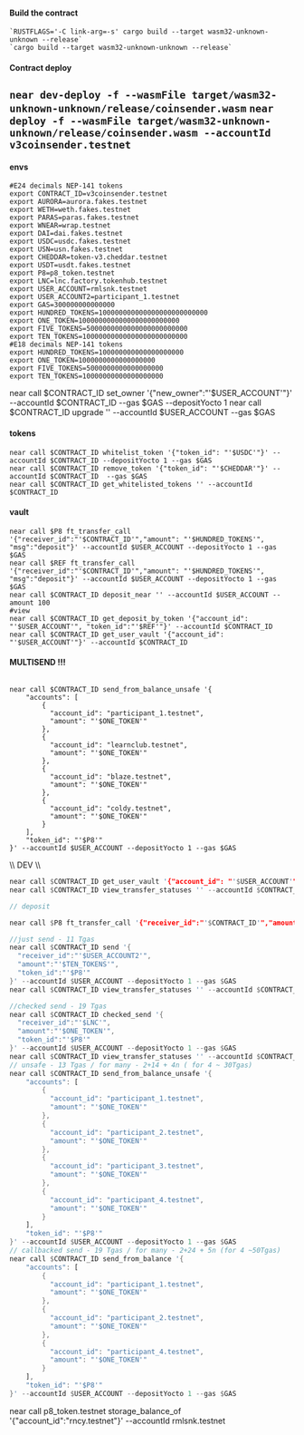 #### Build the contract

    `RUSTFLAGS='-C link-arg=-s' cargo build --target wasm32-unknown-unknown --release`
    `cargo build --target wasm32-unknown-unknown --release`

#### Contract deploy
```near dev-deploy -f --wasmFile target/wasm32-unknown-unknown/release/coinsender.wasm```
```near deploy -f --wasmFile target/wasm32-unknown-unknown/release/coinsender.wasm --accountId v3coinsender.testnet```
-----------------------------------------------------------------------------------------------------------------
#### envs

```shell
#E24 decimals NEP-141 tokens
export CONTRACT_ID=v3coinsender.testnet
export AURORA=aurora.fakes.testnet
export WETH=weth.fakes.testnet
export PARAS=paras.fakes.testnet
export WNEAR=wrap.testnet
export DAI=dai.fakes.testnet
export USDC=usdc.fakes.testnet
export USN=usn.fakes.testnet
export CHEDDAR=token-v3.cheddar.testnet
export USDT=usdt.fakes.testnet
export P8=p8_token.testnet
export LNC=lnc.factory.tokenhub.testnet
export USER_ACCOUNT=rmlsnk.testnet
export USER_ACCOUNT2=participant_1.testnet
export GAS=300000000000000
export HUNDRED_TOKENS=100000000000000000000000000
export ONE_TOKEN=1000000000000000000000000
export FIVE_TOKENS=5000000000000000000000000
export TEN_TOKENS=10000000000000000000000000
#E18 decimals NEP-141 tokens
export HUNDRED_TOKENS=100000000000000000000
export ONE_TOKEN=1000000000000000000
export FIVE_TOKENS=5000000000000000000
export TEN_TOKENS=10000000000000000000
```
near call $CONTRACT_ID set_owner '{"new_owner":"'$USER_ACCOUNT'"}' --accountId $CONTRACT_ID --gas $GAS --depositYocto 1
near call $CONTRACT_ID upgrade '' --accountId $USER_ACCOUNT --gas $GAS


#### tokens
```shell
near call $CONTRACT_ID whitelist_token '{"token_id": "'$USDC'"}' --accountId $CONTRACT_ID --depositYocto 1 --gas $GAS
near call $CONTRACT_ID remove_token '{"token_id": "'$CHEDDAR'"}' --accountId $CONTRACT_ID  --gas $GAS
near call $CONTRACT_ID get_whitelisted_tokens '' --accountId $CONTRACT_ID
```
#### vault
```shell
near call $P8 ft_transfer_call '{"receiver_id":"'$CONTRACT_ID'","amount": "'$HUNDRED_TOKENS'", "msg":"deposit"}' --accountId $USER_ACCOUNT --depositYocto 1 --gas $GAS
near call $REF ft_transfer_call '{"receiver_id":"'$CONTRACT_ID'","amount": "'$HUNDRED_TOKENS'", "msg":"deposit"}' --accountId $USER_ACCOUNT --depositYocto 1 --gas $GAS
near call $CONTRACT_ID deposit_near '' --accountId $USER_ACCOUNT --amount 100 
#view
near call $CONTRACT_ID get_deposit_by_token '{"account_id": "'$USER_ACCOUNT'", "token_id":"'$REF'"}' --accountId $CONTRACT_ID
near call $CONTRACT_ID get_user_vault '{"account_id": "'$USER_ACCOUNT'"}' --accountId $CONTRACT_ID
```
#### MULTISEND !!!
```shell

near call $CONTRACT_ID send_from_balance_unsafe '{
    "accounts": [
        {
          "account_id": "participant_1.testnet",
          "amount": "'$ONE_TOKEN'"
        },
        {
          "account_id": "learnclub.testnet",
          "amount": "'$ONE_TOKEN'"
        },
        {
          "account_id": "blaze.testnet",
          "amount": "'$ONE_TOKEN'"
        },
        {
          "account_id": "coldy.testnet",
          "amount": "'$ONE_TOKEN'"
        }
    ],
    "token_id": "'$P8'"
}' --accountId $USER_ACCOUNT --depositYocto 1 --gas $GAS
```


\\\ DEV \\\
```rust
near call $CONTRACT_ID get_user_vault '{"account_id": "'$USER_ACCOUNT'"}' --accountId $CONTRACT_ID
near call $CONTRACT_ID view_transfer_statuses '' --accountId $CONTRACT_ID

// deposit

near call $P8 ft_transfer_call '{"receiver_id":"'$CONTRACT_ID'","amount": "'$TEN_TOKENS'", "msg":"deposit"}' --accountId $USER_ACCOUNT --depositYocto 1 --gas $GAS

//just send - 11 Tgas
near call $CONTRACT_ID send '{
  "receiver_id":"'$USER_ACCOUNT2'", 
  "amount":"'$TEN_TOKENS'", 
  "token_id":"'$P8'"
}' --accountId $USER_ACCOUNT --depositYocto 1 --gas $GAS
near call $CONTRACT_ID view_transfer_statuses '' --accountId $CONTRACT_ID

//checked send - 19 Tgas
near call $CONTRACT_ID checked_send '{
  "receiver_id":"'$LNC'", 
  "amount":"'$ONE_TOKEN'", 
  "token_id":"'$P8'"
}' --accountId $USER_ACCOUNT --depositYocto 1 --gas $GAS
near call $CONTRACT_ID view_transfer_statuses '' --accountId $CONTRACT_ID
// unsafe - 13 Tgas / for many - 2+14 + 4n ( for 4 ~ 30Tgas)
near call $CONTRACT_ID send_from_balance_unsafe '{
    "accounts": [
        {
          "account_id": "participant_1.testnet",
          "amount": "'$ONE_TOKEN'"
        },
        {
          "account_id": "participant_2.testnet",
          "amount": "'$ONE_TOKEN'"
        },
        {
          "account_id": "participant_3.testnet",
          "amount": "'$ONE_TOKEN'"
        },
        {
          "account_id": "participant_4.testnet",
          "amount": "'$ONE_TOKEN'"
        }
    ],
    "token_id": "'$P8'"
}' --accountId $USER_ACCOUNT --depositYocto 1 --gas $GAS
// callbacked send - 19 Tgas / for many - 2+24 + 5n (for 4 ~50Tgas)
near call $CONTRACT_ID send_from_balance '{
    "accounts": [
        {
          "account_id": "participant_1.testnet",
          "amount": "'$ONE_TOKEN'"
        },
        {
          "account_id": "participant_2.testnet",
          "amount": "'$ONE_TOKEN'"
        },
        {
          "account_id": "participant_4.testnet",
          "amount": "'$ONE_TOKEN'"
        }
    ],
    "token_id": "'$P8'"
}' --accountId $USER_ACCOUNT --depositYocto 1 --gas $GAS

```

near call p8_token.testnet storage_balance_of '{"account_id":"rncy.testnet"}' --accountId rmlsnk.testnet